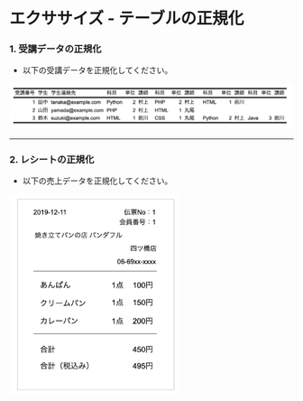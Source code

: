 # エクササイズ - テーブルの正規化

### 1. 受講データの正規化

+ 以下の受講データを正規化してください。

<img src="../img/08.png" width="700px">

---

### 2. レシートの正規化

+ 以下の売上データを正規化してください。

<img src="../img/09.png?a" width="300px">
